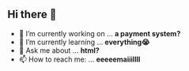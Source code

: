 ## Hi there 👋

- 🔭 I’m currently working on ... **a payment system?**
- 🌱 I’m currently learning ... **everything😭**
- 💬 Ask me about ... **html?**
- 📫 How to reach me: ... **eeeeemaiiillll**
